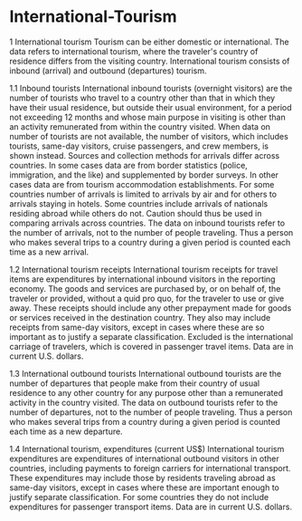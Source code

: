 # International-Tourism

1  International tourism
Tourism can be either domestic or international. The data refers to international tourism, where the traveler's country of residence differs from the visiting country. International tourism consists of inbound (arrival) and outbound (departures) tourism.

1.1  Inbound tourists
International inbound tourists (overnight visitors) are the number of tourists who travel to a country other than that in which they have their usual residence, but outside their usual environment, for a period not exceeding 12 months and whose main purpose in visiting is other than an activity remunerated from within the country visited. When data on number of tourists are not available, the number of visitors, which includes tourists, same-day visitors, cruise passengers, and crew members, is shown instead. Sources and collection methods for arrivals differ across countries. In some cases data are from border statistics (police, immigration, and the like) and supplemented by border surveys. In other cases data are from tourism accommodation establishments. For some countries number of arrivals is limited to arrivals by air and for others to arrivals staying in hotels. Some countries include arrivals of nationals residing abroad while others do not. Caution should thus be used in comparing arrivals across countries. The data on inbound tourists refer to the number of arrivals, not to the number of people traveling. Thus a person who makes several trips to a country during a given period is counted each time as a new arrival.

1.2  International tourism receipts
International tourism receipts for travel items are expenditures by international inbound visitors in the reporting economy. The goods and services are purchased by, or on behalf of, the traveler or provided, without a quid pro quo, for the traveler to use or give away. These receipts should include any other prepayment made for goods or services received in the destination country. They also may include receipts from same-day visitors, except in cases where these are so important as to justify a separate classification. Excluded is the international carriage of travelers, which is covered in passenger travel items. Data are in current U.S. dollars.

1.3  International outbound tourists
International outbound tourists are the number of departures that people make from their country of usual residence to any other country for any purpose other than a remunerated activity in the country visited. The data on outbound tourists refer to the number of departures, not to the number of people traveling. Thus a person who makes several trips from a country during a given period is counted each time as a new departure.

1.4  International tourism, expenditures (current US$)
International tourism expenditures are expenditures of international outbound visitors in other countries, including payments to foreign carriers for international transport. These expenditures may include those by residents traveling abroad as same-day visitors, except in cases where these are important enough to justify separate classification. For some countries they do not include expenditures for passenger transport items. Data are in current U.S. dollars.


